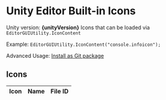 Unity Editor Built-in Icons
==============================
Unity version: **{unityVersion}**
Icons that can be loaded via `EditorGUIUtility.IconContent`

Example: `EditorGUIUtility.IconContent("console.infoicon");`

Advanced Usage: [Install as Git package](https://github.com/Doppelkeks/UnityEditorIconScraper/wiki/Use-the-git-Package)

Icons
-------------

| Icon | Name | File ID |
|------|------|---------|
